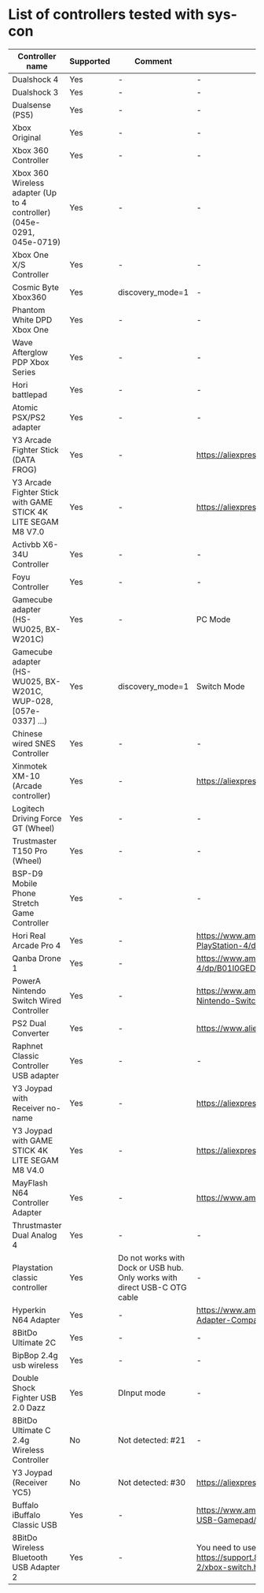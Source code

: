 # List of controllers tested with sys-con
| Controller name         | Supported | Comment | Link |
|-------------------------|-----------|---------|------|
| Dualshock 4 | Yes | - | - |
| Dualshock 3 | Yes | - | - |
| Dualsense (PS5) | Yes | - | - |
| Xbox Original | Yes | - | - |
| Xbox 360 Controller | Yes | - | - |
| Xbox 360 Wireless adapter (Up to 4 controller) (045e-0291, 045e-0719) | Yes | - | - |
| Xbox One X/S Controller | Yes | - | - |
| Cosmic Byte Xbox360 | Yes | discovery_mode=1 | - |
| Phantom White DPD Xbox One | Yes | - | - |
| Wave Afterglow PDP Xbox Series | Yes | - | - |
| Hori battlepad | Yes | - | - |
| Atomic PSX/PS2 adapter | Yes | - | - |
| Y3 Arcade Fighter Stick (DATA FROG)  | Yes | - | https://aliexpress.com/item/1005006369969745.html |
| Y3 Arcade Fighter Stick with GAME STICK 4K LITE SEGAM M8 V7.0 | Yes | - | https://aliexpress.com/item/1005006369969745.html |
| Activbb X6-34U Controller | Yes | - | - |
| Foyu Controller | Yes | - | - |
| Gamecube adapter (HS-WU025, BX-W201C)  | Yes | - | PC Mode |
| Gamecube adapter (HS-WU025, BX-W201C, WUP-028, [057e-0337] ...)  | Yes | discovery_mode=1 | Switch Mode |
| Chinese wired SNES Controller | Yes | - | - |
| Xinmotek XM-10 (Arcade controller) | Yes | - | https://aliexpress.com/item/32785870354.html |
| Logitech Driving Force GT (Wheel) | Yes | - | - |
| Trustmaster T150 Pro (Wheel) | Yes | - | - |
| BSP-D9 Mobile Phone Stretch Game Controller | Yes | - | - |
| Hori Real Arcade Pro 4 | Yes | - | https://www.amazon.com/HORI-Real-Arcade-Pro-PlayStation-4/dp/B00SULMRI4 |
| Qanba Drone 1 | Yes | - | https://www.amazon.com/Qanba-Drone-PlayStation-4/dp/B01I0GEDEY |
| PowerA Nintendo Switch Wired Controller | Yes | - | https://www.amazon.com/PowerA-Wired-Controller-Nintendo-Switch-Black/dp/B07PDJ45BT |
| PS2 Dual Converter | Yes | - | https://www.aliexpress.com/item/4000662529384.html |
| Raphnet Classic Controller USB adapter | Yes | - | - |
| Y3 Joypad with Receiver no-name | Yes | - | https://aliexpress.com/item/1005002359869263.html |
| Y3 Joypad with GAME STICK 4K LITE SEGAM M8 V4.0 | Yes | - | https://aliexpress.com/item/1005002359869263.html |
| MayFlash N64 Controller Adapter| Yes | - | https://www.amazon.com/dp/B002B9FIUU |
| Thrustmaster Dual Analog 4 | Yes | - | - |
| Playstation classic controller | Yes | Do not works with Dock or USB hub. Only works with direct USB-C OTG cable | - |
| Hyperkin N64 Adapter | Yes | - | https://www.amazon.com.au/Hyperkin-Controller-Adapter-Compatible-Nintendo/dp/B082N7K8QS |
| 8BitDo Ultimate 2C | Yes | - | - |
| BipBop 2.4g usb wireless | Yes | - | - |
| Double Shock Fighter USB 2.0 Dazz| Yes | DInput mode | - |
| 8BitDo Ultimate C 2.4g Wireless Controller  | No | Not detected: #21 | - |
| Y3 Joypad (Receiver YC5)| No | Not detected: #30 | https://aliexpress.com/item/1005005458136372.html |
| Buffalo iBuffalo Classic USB | Yes | - | https://www.amazon.com/Buffalo-iBuffalo-Classic-USB-Gamepad/dp/B002B9XB0E |
| 8BitDo Wireless Bluetooth USB Adapter 2 | Yes | - | You need to use Dinput mode. (See "Manual setting" in https://support.8bitdo.com/Manual/USB-Adapter-2/xbox-switch.html |
